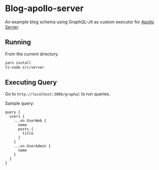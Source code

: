 # Blog-apollo-server

An example blog schema using GraphQL-Jit as custom executor for [Apollo Server](https://github.com/apollographql/apollo-server).

## Running

From the current directory.

```sh
yarn install
ts-node src/server
```

## Executing Query

Go to `http://localhost:3000/graphql` to run queries.

Sample query:

```
query {
  users {
    ...on UserWeb {
      name
      posts {
        title
      }
    }
    ...on UserAdmin {
      name
    }
  }
}
```
